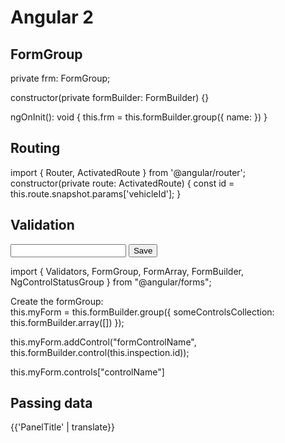 Angular 2
=========

FormGroup
---------
private frm: FormGroup;

constructor(private formBuilder: FormBuilder) {}

ngOnInit(): void {
	this.frm = this.formBuilder.group({
		name: 
	})
}

Routing
-------
import { Router, ActivatedRoute } from '@angular/router';
constructor(private route: ActivatedRoute) {
	const id = this.route.snapshot.params['vehicleId'];
}

Validation
----------
<form [formGroup]="myForm" novalidate (ngSubmit)="onSubmit(myForm.value)">
	<input formControlName="damageNumber" type="text" [value]="myForm.controls.damageNumber" />
	<button type="submit" [disabled]="!myForm.valid" class="btn">Save</button>
</form>

import { Validators, FormGroup, FormArray, FormBuilder, NgControlStatusGroup } from "@angular/forms";

Create the formGroup:  
this.myForm = this.formBuilder.group({
   someControlsCollection: this.formBuilder.array([])
});

this.myForm.addControl("formControlName", this.formBuilder.control(this.inspection.id));



this.myForm.controls["controlName"]



Passing data
------------
<element>
   <span header-title>{{'PanelTitle' | translate}}</span>
</element>


<ng-content select="[header-title]"></ng-content>
